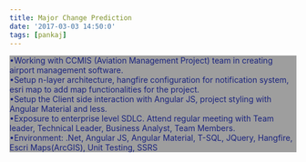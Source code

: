 ```yaml
---
title: Major Change Prediction
date: '2017-03-03 14:50:0'
tags: [pankaj]
---
```


<p style="color: #1A237E; background-color: #9E9E9E; " >•Working with CCMIS (Aviation Management Project) team in creating airport management software.<br>
•Setup n-layer architecture, hangfire configuration for notification system, esri map to add map 
functionalities for the project. <br>
•Setup the Client side interaction with Angular JS, project styling with Angular Material and less.<br>
•Exposure to enterprise level SDLC. Attend regular meeting with Team leader, Technical Leader, Business 
Analyst, Team Members. <br>
•Environment: .Net, Angular JS, Angular Material, T-SQL, JQuery, Hangfire, Escri Maps(ArcGIS), Unit 
Testing, SSRS
  </p>
